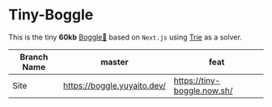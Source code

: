 # Tiny-Boggle

This is the tiny **60kb** [Boggle🎲](https://en.wikipedia.org/wiki/Boggle) based on `Next.js` using [Trie](https://en.wikipedia.org/wiki/Trie) as a solver.

|Branch Name|master|feat|
|-|-|-|
|Site|https://boggle.yuyaito.dev/|https://tiny-boggle.now.sh/ |https://tiny-boggle.now.sh/|

